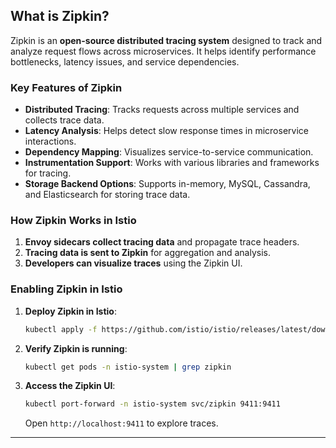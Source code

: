 
## **What is Zipkin?**
Zipkin is an **open-source distributed tracing system** designed to track and analyze request flows across microservices. It helps identify performance bottlenecks, latency issues, and service dependencies.

### **Key Features of Zipkin**
- **Distributed Tracing**: Tracks requests across multiple services and collects trace data.
- **Latency Analysis**: Helps detect slow response times in microservice interactions.
- **Dependency Mapping**: Visualizes service-to-service communication.
- **Instrumentation Support**: Works with various libraries and frameworks for tracing.
- **Storage Backend Options**: Supports in-memory, MySQL, Cassandra, and Elasticsearch for storing trace data.

### **How Zipkin Works in Istio**
1. **Envoy sidecars collect tracing data** and propagate trace headers.
2. **Tracing data is sent to Zipkin** for aggregation and analysis.
3. **Developers can visualize traces** using the Zipkin UI.

### **Enabling Zipkin in Istio**
1. **Deploy Zipkin in Istio**:
   ```sh
   kubectl apply -f https://github.com/istio/istio/releases/latest/download/samples/addons/zipkin.yaml
   ```
2. **Verify Zipkin is running**:
   ```sh
   kubectl get pods -n istio-system | grep zipkin
   ```
3. **Access the Zipkin UI**:
   ```sh
   kubectl port-forward -n istio-system svc/zipkin 9411:9411
   ```
   Open `http://localhost:9411` to explore traces.

---
